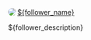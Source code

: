 <a href='https://twitter.com/${follower_screen_name}'>
  <img style="border-radius:50%" align="left" src='${follower_profile_image_url_https}' />
</a>

<a href='https://twitter.com/${follower_screen_name}'>
    ${follower_name}
</a>

${follower_description}
